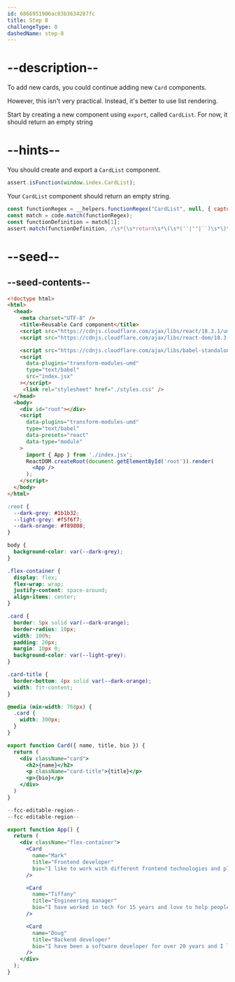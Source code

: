 ```yaml
---
id: 6866951906ac83b3634287fc
title: Step 8
challengeType: 0
dashedName: step-8
---
```

# --description--

To add new cards, you could continue adding new `Card` components.

However, this isn't very practical. Instead, it's better to use list rendering.

Start by creating a new component using `export`, called `CardList`. For now, it should return an empty string

# --hints--

You should create and export a `CardList` component.

```js
assert.isFunction(window.index.CardList);
```

Your `CardList` component should return an empty string.

```js
const functionRegex = __helpers.functionRegex("CardList", null, { capture: true });
const match = code.match(functionRegex);
const functionDefinition = match[1];
assert.match(functionDefinition, /\s*{\s*return\s*\(\s*(''|""|``)\s*\)\s*;?\s*}|\s*=>\s*\(\s*(''|""|``)\s*\)/);
```

# --seed--

## --seed-contents--

```html
<!doctype html>
<html>
  <head>
    <meta charset="UTF-8" />
    <title>Reusable Card component</title>
    <script src="https://cdnjs.cloudflare.com/ajax/libs/react/18.3.1/umd/react.development.js"></script>
    <script src="https://cdnjs.cloudflare.com/ajax/libs/react-dom/18.3.1/umd/react-dom.development.js"></script>

    <script src="https://cdnjs.cloudflare.com/ajax/libs/babel-standalone/7.26.3/babel.min.js"></script>
    <script
      data-plugins="transform-modules-umd"
      type="text/babel"
      src="index.jsx"
    ></script>
     <link rel="stylesheet" href="./styles.css" />
  </head>
  <body>
    <div id="root"></div>
    <script
      data-plugins="transform-modules-umd"
      type="text/babel"
      data-presets="react"
      data-type="module"
    >
      import { App } from './index.jsx';
      ReactDOM.createRoot(document.getElementById('root')).render(
        <App />
      );
    </script>
  </body>
</html>
```

```css
:root {
  --dark-grey: #1b1b32;
  --light-grey: #f5f6f7;
  --dark-orange: #f89808;
}

body {
  background-color: var(--dark-grey);
}

.flex-container {
  display: flex;
  flex-wrap: wrap;
  justify-content: space-around;
  align-items: center;
}

.card {
  border: 5px solid var(--dark-orange);
  border-radius: 10px;
  width: 100%;
  padding: 20px;
  margin: 10px 0;
  background-color: var(--light-grey);
}

.card-title {
  border-bottom: 4px solid var(--dark-orange);
  width: fit-content;
}

@media (min-width: 768px) {
  .card {
    width: 300px;
  }
}
```

```jsx
export function Card({ name, title, bio }) {
  return (
    <div className="card">
      <h2>{name}</h2>
      <p className="card-title">{title}</p>
      <p>{bio}</p>
    </div>
  )
}

--fcc-editable-region--
--fcc-editable-region--

export function App() {
  return (
    <div className="flex-container">
      <Card
        name="Mark"
        title="Frontend developer"
        bio="I like to work with different frontend technologies and play video games."
      />

      <Card
        name="Tiffany"
        title="Engineering manager"
        bio="I have worked in tech for 15 years and love to help people grow in this industry."
      />

      <Card
        name="Doug"
        title="Backend developer"
        bio="I have been a software developer for over 20 years and I love working with Go and Rust."
      />
    </div>
  );
}
```
